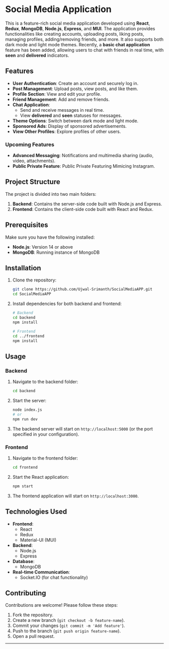 

# Social Media Application

This is a feature-rich social media application developed using **React**, **Redux**, **MongoDB**, **Node.js**, **Express**, and **MUI**. The application provides functionalities like creating accounts, uploading posts, liking posts, managing profiles, adding/removing friends, and more. It also supports both dark mode and light mode themes. Recently, a **basic chat application** feature has been added, allowing users to chat with friends in real time, with **seen** and **delivered** indicators.

## Features

- **User Authentication**: Create an account and securely log in.
- **Post Management**: Upload posts, view posts, and like them.
- **Profile Section**: View and edit your profile.
- **Friend Management**: Add and remove friends.
- **Chat Application**: 
  - Send and receive messages in real time.
  - View **delivered** and **seen** statuses for messages.
- **Theme Options**: Switch between dark mode and light mode.
- **Sponsored Ads**: Display of sponsored advertisements.
- **View Other Profiles**: Explore profiles of other users.

### Upcoming Features

- **Advanced Messaging**: Notifications and multimedia sharing (audio, video, attachments).
- **Public Private Feature**: Public Private Featuring Mimicing Instagram.

## Project Structure

The project is divided into two main folders:

1. **Backend**: Contains the server-side code built with Node.js and Express.
2. **Frontend**: Contains the client-side code built with React and Redux.

## Prerequisites

Make sure you have the following installed:
- **Node.js**: Version 14 or above
- **MongoDB**: Running instance of MongoDB

## Installation

1. Clone the repository:
   ```bash
   git clone https://github.com/Ujwal-Srimanth/SocialMediaAPP.git
   cd SocialMediaAPP
   ```

2. Install dependencies for both backend and frontend:
   ```bash
   # Backend
   cd backend
   npm install

   # Frontend
   cd ../frontend
   npm install
   ```

## Usage

### Backend

1. Navigate to the backend folder:
   ```bash
   cd backend
   ```

2. Start the server:
   ```bash
   node index.js
   # or
   npm run dev
   ```

3. The backend server will start on `http://localhost:5000` (or the port specified in your configuration).

### Frontend

1. Navigate to the frontend folder:
   ```bash
   cd frontend
   ```

2. Start the React application:
   ```bash
   npm start
   ```

3. The frontend application will start on `http://localhost:3000`.

## Technologies Used

- **Frontend**:
  - React
  - Redux
  - Material-UI (MUI)
- **Backend**:
  - Node.js
  - Express
- **Database**:
  - MongoDB
- **Real-time Communication**:
  - Socket.IO (for chat functionality)

## Contributing

Contributions are welcome! Please follow these steps:
1. Fork the repository.
2. Create a new branch (`git checkout -b feature-name`).
3. Commit your changes (`git commit -m 'Add feature'`).
4. Push to the branch (`git push origin feature-name`).
5. Open a pull request.

---
